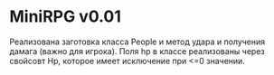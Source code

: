 # MiniRPG v0.01
Реализована заготовка класса People и метод удара и получения дамага (важно для игрока). Поля hp в классе реализованы через свойсовт Hp, которое имеет исключение при <=0 значении.
